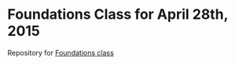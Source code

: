 # Foundations Class for April 28th, 2015

Repository for [Foundations class](http://training.github.com/kit/foundations)
